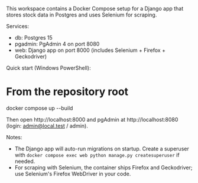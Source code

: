 This workspace contains a Docker Compose setup for a Django app that stores stock data in Postgres and uses Selenium for scraping.

Services:
- db: Postgres 15
- pgadmin: PgAdmin 4 on port 8080
- web: Django app on port 8000 (includes Selenium + Firefox + Geckodriver)

Quick start (Windows PowerShell):

# From the repository root
docker compose up --build

Then open http://localhost:8000 and pgAdmin at http://localhost:8080 (login: admin@local.test / admin).

Notes:
- The Django app will auto-run migrations on startup. Create a superuser with `docker compose exec web python manage.py createsuperuser` if needed.
- For scraping with Selenium, the container ships Firefox and Geckodriver; use Selenium's Firefox WebDriver in your code.
